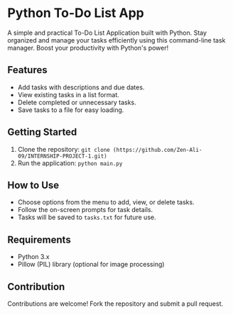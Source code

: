 # Python To-Do List App

A simple and practical To-Do List Application built with Python. Stay organized and manage your tasks efficiently using this command-line task manager. Boost your productivity with Python's power!

## Features

- Add tasks with descriptions and due dates.
- View existing tasks in a list format.
- Delete completed or unnecessary tasks.
- Save tasks to a file for easy loading.

## Getting Started

1. Clone the repository: `git clone (https://github.com/Zen-Ali-09/INTERNSHIP-PROJECT-1.git)`
2. Run the application: `python main.py`

## How to Use

- Choose options from the menu to add, view, or delete tasks.
- Follow the on-screen prompts for task details.
- Tasks will be saved to `tasks.txt` for future use.

## Requirements

- Python 3.x
- Pillow (PIL) library (optional for image processing)

## Contribution

Contributions are welcome! Fork the repository and submit a pull request.

